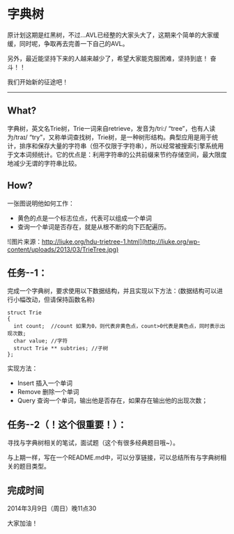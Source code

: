 # 字典树

原计划这期是红黑树，不过...AVL已经整的大家头大了，这期来个简单的大家缓缓，同时呢，争取再去完善一下自己的AVL。

另外，最近能坚持下来的人越来越少了，希望大家能克服困难，坚持到底！ 奋斗！！

我们开始新的征途吧！

--------------

## What?

字典树，英文名Trie树，Trie一词来自retrieve，发音为/tri:/ “tree”，也有人读为/traɪ/ “try”，又称单词查找树，Trie树，是一种树形结构。典型应用是用于统计，排序和保存大量的字符串（但不仅限于字符串），所以经常被搜索引擎系统用于文本词频统计。它的优点是：利用字符串的公共前缀来节约存储空间，最大限度地减少无谓的字符串比较。

## How?

一张图说明他如何工作：

*	黄色的点是一个标志位点，代表可以组成一个单词
*	查询一个单词是否存在，就是从根不断的向下匹配遍历。

![图片来源：http://liuke.org/hdu-trietree-1.html](http://liuke.org/wp-content/uploads/2013/03/TrieTree.jpg)

## 任务--1：

完成一个字典树，要求使用以下数据结构，并且实现以下方法：(数据结构可以进行小幅改动，但请保持函数名称)

	struct Trie
	{
	  int count;  //count 如果为0，则代表非黄色点，count>0代表是黄色点，同时表示出现次数;
	  char value; //字符
	  struct Trie ** subtries; //子树
	};
	

实现方法：

*	Insert 插入一个单词
*	Remove 删除一个单词
*	Query 查询一个单词，输出他是否存在，如果存在输出他的出现次数；

## 任务--2（！这个很重要！）：

寻找与字典树相关的笔试，面试题（这个有很多经典题目哦~）。

与上期一样，写在一个README.md中，可以分享链接，可以总结所有与字典树相关的题目类型。

## 完成时间

2014年3月9日（周日）晚11点30

大家加油！